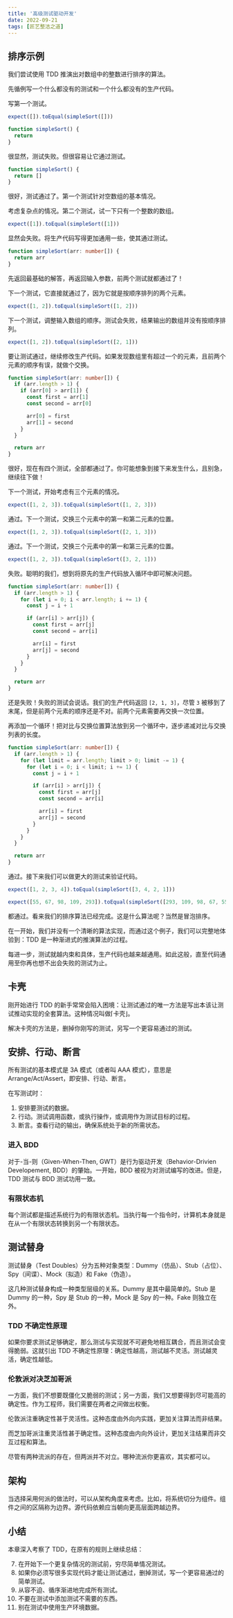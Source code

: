 ```yaml
---
title: '高级测试驱动开发'
date: 2022-09-21
tags: [匠艺整洁之道]
---
```


## 排序示例

我们尝试使用 TDD 推演出对数组中的整数进行排序的算法。

先循例写一个什么都没有的测试和一个什么都没有的生产代码。

写第一个测试。

```ts
expect([]).toEqual(simpleSort([]))
```

```ts
function simpleSort() {
  return
}
```

很显然，测试失败。但很容易让它通过测试。

```ts
function simpleSort() {
  return []
}
```

很好，测试通过了。第一个测试针对空数组的基本情况。

考虑复杂点的情况。第二个测试，试一下只有一个整数的数组。

```ts
expect([1]).toEqual(simpleSort([1]))
```

显然会失败。将生产代码写得更加通用一些，使其通过测试。

```ts
function simpleSort(arr: number[]) {
  return arr
}
```

先返回最基础的解答，再返回输入参数，前两个测试就都通过了！

下一个测试，它直接就通过了，因为它就是按顺序排列的两个元素。

```ts
expect([1, 2]).toEqual(simpleSort([1, 2]))
```

下一个测试，调整输入数组的顺序。测试会失败，结果输出的数组并没有按顺序排列。

```ts
expect([1, 2]).toEqual(simpleSort([2, 1]))
```

要让测试通过，继续修改生产代码。如果发现数组里有超过一个的元素，且前两个元素的顺序有误，就做个交换。

```ts
function simpleSort(arr: number[]) {
  if (arr.length > 1) {
    if (arr[0] > arr[1]) {
      const first = arr[1]
      const second = arr[0]

      arr[0] = first
      arr[1] = second
    }
  }

  return arr
}
```

很好，现在有四个测试，全部都通过了。你可能想象到接下来发生什么，且别急，继续往下做！

下一个测试，开始考虑有三个元素的情况。

```ts
expect([1, 2, 3]).toEqual(simpleSort([1, 2, 3]))
```

通过。下一个测试，交换三个元素中的第一和第二元素的位置。

```ts
expect([1, 2, 3]).toEqual(simpleSort([2, 1, 3]))
```

通过。下一个测试，交换三个元素中的第一和第三元素的位置。

```ts
expect([1, 2, 3]).toEqual(simpleSort([3, 2, 1]))
```

失败。聪明的我们，想到将原先的生产代码放入循环中即可解决问题。

```ts
function simpleSort(arr: number[]) {
  if (arr.length > 1) {
    for (let i = 0; i < arr.length; i += 1) {
      const j = i + 1

      if (arr[i] > arr[j]) {
        const first = arr[j]
        const second = arr[i]

        arr[i] = first
        arr[j] = second
      }
    }
  }

  return arr
}
```

还是失败！失败的测试会说话。我们的生产代码返回 `[2, 1, 3]`，尽管 `3` 被移到了末尾，但是前两个元素的顺序还是不对。前两个元素需要再交换一次位置。

再添加一个循环！把对比与交换位置算法放到另一个循环中，逐步递减对比与交换列表的长度。

```ts
function simpleSort(arr: number[]) {
  if (arr.length > 1) {
    for (let limit = arr.length; limit > 0; limit -= 1) {
      for (let i = 0; i < limit; i += 1) {
        const j = i + 1

        if (arr[i] > arr[j]) {
          const first = arr[j]
          const second = arr[i]

          arr[i] = first
          arr[j] = second
        }
      }
    }
  }

  return arr
}
```

通过。接下来我们可以做更大的测试来验证代码。

```ts
expect([1, 2, 3, 4]).toEqual(simpleSort([3, 4, 2, 1]))

expect([55, 67, 98, 109, 293]).toEqual(simpleSort([293, 109, 98, 67, 55]))
```

都通过。看来我们的排序算法已经完成。这是什么算法呢？当然是冒泡排序。

在一开始，我们并没有一个清晰的算法实现，而通过这个例子，我们可以完整地体验到：TDD 是一种渐进式的推演算法的过程。

每进一步，测试就越内束和具体，生产代码也越来越通用。如此这般，直至代码通用至你再也想不出会失败的测试为止。

## 卡壳

刚开始进行 TDD 的新手常常会陷入困境：让测试通过的唯一方法是写出本该让测试推动实现的全套算法。这种情况叫做⌈卡壳⌋。

解决卡壳的方法是，删掉你刚写的测试，另写一个更容易通过的测试。

## 安排、行动、断言

所有测试的基本模式是 3A 模式（或者叫 AAA 模式），意思是 Arrange/Act/Assert，即安排、行动、断言。

在写测试时：

1. 安排要测试的数据。
2. 行动。测试调用函数，或执行操作，或调用作为测试目标的过程。
3. 断言。查看行动的输出，确保系统处于新的所需状态。

### 进入 BDD

对于-当-则（Given-When-Then, GWT）是行为驱动开发（Behavior-Drivien Developement, BDD）的肇始。一开始，BDD 被视为对测试编写的改进。但是，TDD 测试与 BDD 测试功用一致。

### 有限状态机

每个测试都是描述系统行为的有限状态机。当执行每一个指令时，计算机本身就是在从一个有限状态转换到另一个有限状态。

## 测试替身

测试替身（Test Doubles）分为五种对象类型：Dummy（仿品）、Stub（占位）、Spy（间谍）、Mock（拟造）和 Fake（伪造）。

这几种测试替身构成一种类型层级的关系。Dummy 是其中最简单的。Stub 是 Dummy 的一种，Spy 是 Stub 的一种，Mock 是 Spy 的一种。Fake 则独立在外。

### TDD 不确定性原理

如果你要求测试足够确定，那么测试与实现就不可避免地相互耦合，而且测试会变得脆弱。这就引出 TDD 不确定性原理：确定性越高，测试越不灵活。测试越灵活，确定性越低。

### 伦敦派对决芝加哥派

一方面，我们不想要既僵化又脆弱的测试；另一方面，我们又想要得到尽可能高的确定性。作为工程师，我们需要在两者之间做出权衡。

伦敦派注重确定性甚于灵活性。这种态度由外向内实践，更加关注算法而非结果。

而芝加哥派注重灵活性甚于确定性。这种态度由内向外设计，更加关注结果而非交互过程和算法。

尽管有两种流派的存在，但两派并不对立。哪种流派你更喜欢，其实都可以。

## 架构

当选择采用何派的做法时，可以从架构角度来考虑。比如，将系统切分为组件。组件之间的区隔称为边界。源代码依赖应当朝向更高层面跨越边界。

## 小结

本章深入考察了 TDD，在原有的规则上继续总结：

7. 在开始下一个更复杂情况的测试前，穷尽简单情况测试。
8. 如果你必须写很多实现代码才能让测试通过，删掉测试，写一个更容易通过的简单测试。
9. 从容不迫、循序渐进地完成所有测试。
10. 不要在测试中添加测试不需要的东西。
11. 别在测试中使用生产环境数据。
